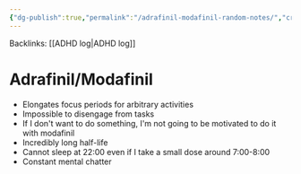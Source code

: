 ```yaml
---
{"dg-publish":true,"permalink":"/adrafinil-modafinil-random-notes/","created":"","updated":""}
---
```



Backlinks: [[ADHD log\|ADHD log]]

# Adrafinil/Modafinil
- Elongates focus periods for arbitrary activities
- Impossible to disengage from tasks
- If I don't want to do something, I'm not going to be motivated to do it with modafinil
- Incredibly long half-life
- Cannot sleep at 22:00 even if I take a small dose around 7:00-8:00
- Constant mental chatter